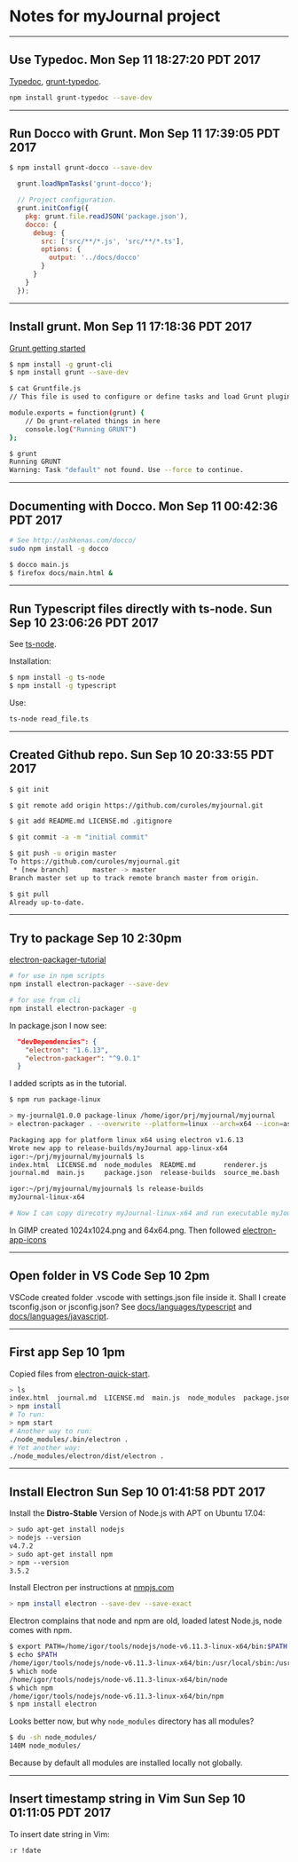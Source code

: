 # Notes for myJournal project

---


## Use Typedoc. Mon Sep 11 18:27:20 PDT 2017

[Typedoc](https://github.com/TypeStrong/typedoc),
[grunt-typedoc](https://github.com/TypeStrong/grunt-typedoc).


```bash
npm install grunt-typedoc --save-dev
```

---

## Run Docco with Grunt. Mon Sep 11 17:39:05 PDT 2017

```bash
$ npm install grunt-docco --save-dev
```

```js
  grunt.loadNpmTasks('grunt-docco');

  // Project configuration.
  grunt.initConfig({
    pkg: grunt.file.readJSON('package.json'),
    docco: {
      debug: {
        src: ['src/**/*.js', 'src/**/*.ts'],
        options: {
          output: '../docs/docco'
        }
      }
    }
  });
```

---

## Install grunt. Mon Sep 11 17:18:36 PDT 2017

[Grunt getting started](https://gruntjs.com/getting-started)

```bash
$ npm install -g grunt-cli
$ npm install grunt --save-dev

$ cat Gruntfile.js 
// This file is used to configure or define tasks and load Grunt plugins.

module.exports = function(grunt) {
    // Do grunt-related things in here
    console.log("Running GRUNT")
};

$ grunt
Running GRUNT
Warning: Task "default" not found. Use --force to continue.
```

---

## Documenting with Docco. Mon Sep 11 00:42:36 PDT 2017

```bash
# See http://ashkenas.com/docco/
sudo npm install -g docco

$ docco main.js
$ firefox docs/main.html &
```

---

## Run Typescript files directly with ts-node. Sun Sep 10 23:06:26 PDT 2017

See [ts-node](https://github.com/TypeStrong/ts-node).

Installation:

```bash
$ npm install -g ts-node
$ npm install -g typescript
```

Use:
```bash
ts-node read_file.ts
```

---

## Created Github repo. Sun Sep 10 20:33:55 PDT 2017

```bash
$ git init

$ git remote add origin https://github.com/curoles/myjournal.git

$ git add README.md LICENSE.md .gitignore

$ git commit -a -m "initial commit"

$ git push -u origin master
To https://github.com/curoles/myjournal.git
 * [new branch]      master -> master
Branch master set up to track remote branch master from origin.

$ git pull
Already up-to-date.
```

---

## Try to package Sep 10 2:30pm

[electron-packager-tutorial](https://www.christianengvall.se/electron-packager-tutorial/)

```bash
# for use in npm scripts
npm install electron-packager --save-dev

# for use from cli
npm install electron-packager -g
```

In package.json I now see:

```json
  "devDependencies": {
    "electron": "1.6.13",
    "electron-packager": "^9.0.1"
  }
```

I added scripts as in the tutorial.

```bash
$ npm run package-linux

> my-journal@1.0.0 package-linux /home/igor/prj/myjournal/myjournal
> electron-packager . --overwrite --platform=linux --arch=x64 --icon=assets/icons/png/1024x1024.png --prune=true --out=release-builds

Packaging app for platform linux x64 using electron v1.6.13
Wrote new app to release-builds/myJournal app-linux-x64
igor:~/prj/myjournal/myjournal$ ls
index.html  LICENSE.md  node_modules  README.md       renderer.js
journal.md  main.js     package.json  release-builds  source_me.bash

igor:~/prj/myjournal/myjournal$ ls release-builds
myJournal-linux-x64

# Now I can copy direcotry myJournal-linux-x64 and run executable myJournal.
```

In GIMP created 1024x1024.png and 64x64.png.
Then followed [electron-app-icons](https://www.christianengvall.se/electron-app-icons/)

---

## Open folder in VS Code Sep 10 2pm

VSCode created folder .vscode with settings.json file inside it.
Shall I create tsconfig.json or jsconfig.json?
See [docs/languages/typescript](https://code.visualstudio.com/docs/languages/typescript)
and [docs/languages/javascript](https://code.visualstudio.com/docs/languages/javascript).

---

## First app Sep 10 1pm

Copied files from [electron-quick-start](https://github.com/electron/electron-quick-start).

```bash
> ls
index.html  journal.md  LICENSE.md  main.js  node_modules  package.json  README.md  renderer.js  source_me.bash
> npm install
# To run:
> npm start
# Another way to run:
./node_modules/.bin/electron .
# Yet another way:
./node_modules/electron/dist/electron .
```

---

## Install Electron Sun Sep 10 01:41:58 PDT 2017

Install the __Distro-Stable__ Version of Node.js with APT on Ubuntu 17.04:

```bash
> sudo apt-get install nodejs
> nodejs --version
v4.7.2
> sudo apt-get install npm
> npm --version
3.5.2
```

Install Electron per instructions at [nmpjs.com](https://www.npmjs.com/package/electron)

```bash
> npm install electron --save-dev --save-exact
```

Electron complains that node and npm are old, loaded latest Node.js, node comes with npm.

```bash
$ export PATH=/home/igor/tools/nodejs/node-v6.11.3-linux-x64/bin:$PATH
$ echo $PATH
/home/igor/tools/nodejs/node-v6.11.3-linux-x64/bin:/usr/local/sbin:/usr/local/bin:/usr/sbin:/usr/bin:/sbin:/bin:/usr/games:/usr/local/games:/snap/bin
$ which node
/home/igor/tools/nodejs/node-v6.11.3-linux-x64/bin/node
$ which npm
/home/igor/tools/nodejs/node-v6.11.3-linux-x64/bin/npm
$ npm install electron
```

Looks better now, but why `node_modules` directory has all modules?

```bash
$ du -sh node_modules/
140M node_modules/
```

Because by default all modules are installed locally not globally.

---

## Insert timestamp string in Vim Sun Sep 10 01:11:05 PDT 2017

To insert date string in Vim:

```vi
:r !date
```
